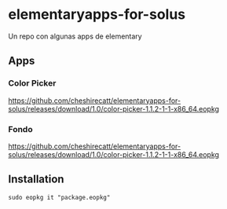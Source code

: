 # elementaryapps-for-solus
Un repo con algunas apps de elementary

## Apps

### Color Picker
https://github.com/cheshirecatt/elementaryapps-for-solus/releases/download/1.0/color-picker-1.1.2-1-1-x86_64.eopkg

### Fondo
https://github.com/cheshirecatt/elementaryapps-for-solus/releases/download/1.0/color-picker-1.1.2-1-1-x86_64.eopkg


## Installation

`sudo eopkg it "package.eopkg"`
